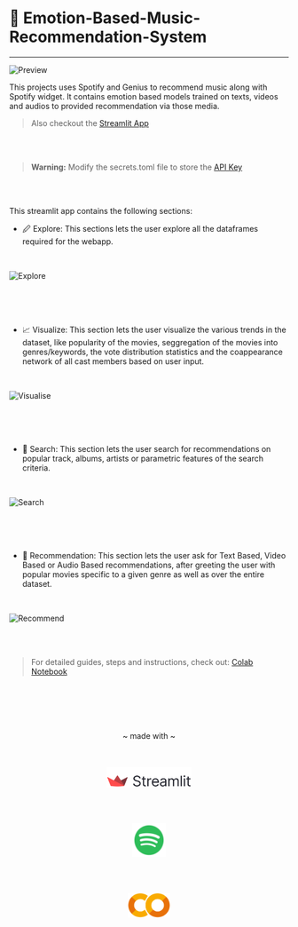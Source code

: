
# &#127925; Emotion-Based-Music-Recommendation-System
---

![Preview](./preview/search.png)

This projects uses Spotify and Genius to recommend music along with Spotify widget. It contains emotion based models trained on texts, videos and audios to provided recommendation via those media.

> Also checkout the [Streamlit App](https://samya-ravenxi-emotion-based-music-recommendation-sy-home-bx6kzw.streamlit.app/)

<br>
<br>

> **Warning:**
> Modify the secrets.toml file to store the [API Key](https://huggingface.co/facebook/blenderbot-400M-distill?text=Hi.)

<br>
<br>

This streamlit app contains the following sections:
* &#128393; Explore: This sections lets the user explore all the dataframes required for the webapp.

<br>

![Explore](./preview/explore.png)

<br>
<br>
<br>

* &#128200; Visualize: This section lets the user visualize the various trends in the dataset, like popularity of the movies, seggregation of the movies into genres/keywords, the vote distribution statistics and the coappearance network of all cast members based on user input.

<br>

![Visualise](./preview/visualise.png)

<br>
<br>
<br>

* &#128270; Search: This section lets the user search for recommendations on popular track, albums, artists or parametric features of the search criteria.

<br>

![Search](./preview/parametric_search.png)

<br>
<br>
<br>

* &#127909; Recommendation: This section lets the user ask for Text Based, Video Based or Audio Based recommendations, after greeting the user with popular movies specific to a given genre as well as over the entire dataset.

<br>

![Recommend](./preview/text_based.png)

<br>
<br>

> For detailed guides, steps and instructions, check out: [Colab Notebook](https://colab.research.google.com/drive/1ahxyp8i9Ngy2nyA5THSOwDzVS99prLMF?usp=sharing)

<br>
<br>

<div>
    <br>
    <br>
    <br>
    <div align="center">
    ~ made with ~
    </div>
    <br>
    <br>
    <div align=center>
        <p><a href='https://docs.streamlit.io/library/get-started'>
            <img src='./icons/streamlit.png' class='img-fluid' width=30%/>
        </a></p>
        <br>
        <br>
        <p><a href='https://developer.spotify.com/'>
            <img src='./icons/spotify.png' class='img-fluid' width=12%/>
        </a></p>
        <br>
        <br>
        <p><a href='https://colab.research.google.com/drive/1ahxyp8i9Ngy2nyA5THSOwDzVS99prLMF?usp=sharing'>
            <img src='./icons/colab.png' class='img-fluid' width=15%/>
        </a></p>
    </div>
</div>
